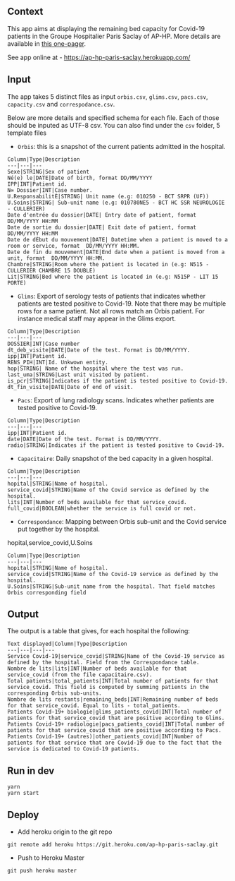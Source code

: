 ## Context 

This app aims at displaying the remaining bed capacity for Covid-19 patients in the Groupe Hospitalier Paris Saclay of AP-HP. More details are available in [this one-pager](https://docs.google.com/document/d/1sQ_swM_F5y89ie4gtzpCp83kPZfTcFir_y2GxO1ZG8o/edit).

See app online at - https://ap-hp-paris-saclay.herokuapp.com/

## Input

The app takes 5 distinct files as input `orbis.csv`, `glims.csv`, `pacs.csv`,  `capacity.csv` and `correspodance.csv`. 

Below are more details and specified schema for each file. Each of those should be inputed as UTF-8 csv. You can also find under the `csv` folder, 5 template files 

- `Orbis`: this is a snapshot of the current patients admitted in the hospital. 

```
Column|Type|Description
---|---|---
Sexe|STRING|Sex of patient
Né(e) le|DATE|Date of birth, format DD/MM/YYYY
IPP|INT|Patient id.
N∞ Dossier|INT|Case number. 
U.ResponsabilitÈ|STRING| Unit name (e.g: 010250 - BCT SRPR (UF))
U.Soins|STRING| Sub-unit name (e.g: 010780NE5 - BCT HC SSR NEUROLOGIE - CULLERIER)
Date d'entrée du dossier|DATE| Entry date of patient, format DD/MM/YYYY HH:MM
Date de sortie du dossier|DATE| Exit date of patient, format  DD/MM/YYYY HH:MM
Date de dÈbut du mouvement|DATE| Datetime when a patient is moved to a room or service, format  DD/MM/YYYY HH:MM.
Date de fin du mouvement|DATE|End date when a patient is moved from a unit, format  DD/MM/YYYY HH:MM.
Chambre|STRING|Room where the patient is located in (e.g: N515 - CULLERIER CHAMBRE 15 DOUBLE)
Lit|STRING|Bed where the patient is located in (e.g: N515P - LIT 15 PORTE)
```

- `Glims`: Export of serology tests of patients that indicates whether patients are tested positive to Covid-19. Note that there may be multiple rows for a same patient. Not all rows match an Orbis patient. For instance medical staff may appear in the Glims export. 

```
Column|Type|Description
---|---|---
DOSSIER|INT|Case number
dt_deb_visite|DATE|Date of the test. Format is DD/MM/YYYY. 
ipp|INT|Patient id. 
RENS_PIH|INT|Id. Unkwown entity. 
hop|STRING| Name of the hospital where the test was run. 
last_uma|STRING|Last unit visited by patient.
is_pcr|STRING|Indicates if the patient is tested positive to Covid-19. 
dt_fin_visite|DATE|Date of end of visit.
```

- `Pacs`: Export of lung radiology scans. Indicates whether patients are tested positive to Covid-19.

```
Column|Type|Description
---|---|---
ipp|INT|Patient id. 
date|DATE|Date of the test. Format is DD/MM/YYYY.
radio|STRING|Indicates if the patient is tested positive to Covid-19. 
```

- `Capacitaire`: Daily snapshot of the bed capacity in a given hospital. 

```
Column|Type|Description
---|---|---
hopital|STRING|Name of hospital. 
service_covid|STRING|Name of the Covid service as defined by the hospital. 
lits|INT|Number of beds available for that service_covid. 
full_covid|BOOLEAN|whether the service is full covid or not. 
```

- `Correspondance`: Mapping between Orbis sub-unit and the Covid service put together by the hospital. 

hopital,service_covid,U.Soins

```
Column|Type|Description
---|---|---
hopital|STRING|Name of hospital. 
service_covid|STRING|Name of the Covid-19 service as defined by the hospital. 
U.Soins|STRING|Sub-unit name from the hospital. That field matches Orbis corresponding field
```

## Output 

The output is a table that gives, for each hospital the following: 

```
Text displayed|Column|Type|Description
---|---|---|---
Service Covid-19|service_covid|STRING|Name of the Covid-19 service as defined by the hospital. Field from the Correspondance table. 
Nombre de lits|lits|INT|Number of beds available for that service_covid (from the file capacitaire.csv).
Total patients|total_patients|INT|Total number of patients for that service_covid. This field is computed by summing patients in the corresponding Orbis sub-units. 
Nombre de lits restants|remaining_beds|INT|Remaining number of beds for that service_covid. Equal to lits - total_patients. 
Patients Covid-19+ biologie|glims_patients_covid|INT|Total number of patients for that service_covid that are positive according to Glims.
Patients Covid-19+ radiologie|pacs_patients_covid|INT|Total number of patients for that service_covid that are positive according to Pacs.
Patients Covid-19+ (autres)|other_patients_covid|INT|Number of patients for that service that are Covid-19 due to the fact that the service is dedicated to Covid-19 patients.
```

## Run in dev

```
yarn
yarn start
```

## Deploy

- Add heroku origin to the git repo 

```
git remote add heroku https://git.heroku.com/ap-hp-paris-saclay.git
```

- Push to Heroku Master

```
git push heroku master
```